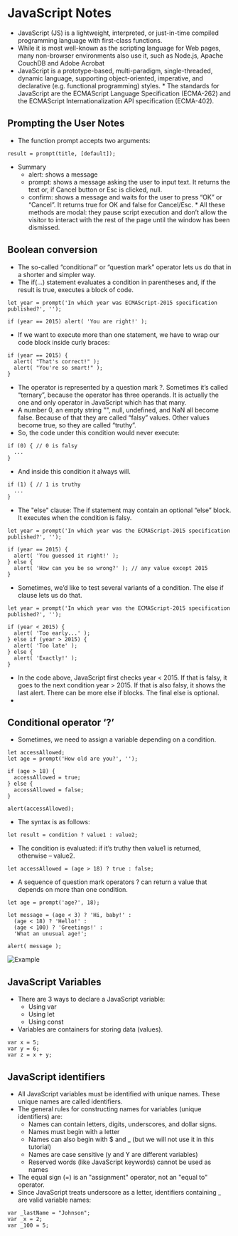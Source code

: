 # JavaScript Notes
   * JavaScript (JS) is a lightweight, interpreted, or just-in-time compiled programming language with first-class functions.
   * While it is most well-known as the scripting language for Web pages, many non-browser environments also use it, such as Node.js, Apache CouchDB and Adobe Acrobat
   * JavaScript is a prototype-based, multi-paradigm, single-threaded, dynamic language, supporting object-oriented, imperative, and declarative (e.g. functional programming) styles.
    * The standards for JavaScript are the ECMAScript Language Specification (ECMA-262) and the ECMAScript Internationalization API specification (ECMA-402).

## Prompting the User Notes
   * The function prompt accepts two arguments: 
```
result = prompt(title, [default]);
```
   * Summary
      - alert: shows a message
      - prompt: shows a message asking the user to input text. It returns the text or, if Cancel button or Esc is clicked, null.
      - confirm: shows a message and waits for the user to press “OK” or “Cancel”. It returns true for OK and false for Cancel/Esc.
    * All these methods are modal: they pause script execution and don’t allow the visitor to interact with the rest of the page until the window has been dismissed.

## Boolean conversion
   * The so-called “conditional” or “question mark” operator lets us do that in a shorter and simpler way.
   * The if(...) statement evaluates a condition in parentheses and, if the result is true, executes a block of code.
```
let year = prompt('In which year was ECMAScript-2015 specification published?', '');

if (year == 2015) alert( 'You are right!' );
```
   * If we want to execute more than one statement, we have to wrap our code block inside curly braces:
```
if (year == 2015) {
  alert( "That's correct!" );
  alert( "You're so smart!" );
}
```
   * The operator is represented by a question mark ?. Sometimes it’s called “ternary”, because the operator has three operands. It is actually the one and only operator in JavaScript which has that many.
   * A number 0, an empty string "", null, undefined, and NaN all become false. Because of that they are called “falsy” values. Other values become true, so they are called “truthy”.
   * So, the code under this condition would never execute:
```
if (0) { // 0 is falsy
  ...
}
```
   * And inside this condition it always will. 
```
if (1) { // 1 is truthy
  ...
}
```
   * The "else" clause: The if statement may contain an optional “else” block. It executes when the condition is falsy.
```
let year = prompt('In which year was the ECMAScript-2015 specification published?', '');

if (year == 2015) {
  alert( 'You guessed it right!' );
} else {
  alert( 'How can you be so wrong?' ); // any value except 2015
}
```
   * Sometimes, we’d like to test several variants of a condition. The else if clause lets us do that.
```
let year = prompt('In which year was the ECMAScript-2015 specification published?', '');

if (year < 2015) {
  alert( 'Too early...' );
} else if (year > 2015) {
  alert( 'Too late' );
} else {
  alert( 'Exactly!' );
}
```
   * In the code above, JavaScript first checks year < 2015. If that is falsy, it goes to the next condition year > 2015. If that is also falsy, it shows the last alert. There can be more else if blocks. The final else is optional.
   * 
## Conditional operator ‘?’
   * Sometimes, we need to assign a variable depending on a condition.
```
let accessAllowed;
let age = prompt('How old are you?', '');

if (age > 18) {
  accessAllowed = true;
} else {
  accessAllowed = false;
}

alert(accessAllowed);
```
   * The syntax is as follows:
``` 
let result = condition ? value1 : value2;
```
   * The condition is evaluated: if it’s truthy then value1 is returned, otherwise – value2.
```
let accessAllowed = (age > 18) ? true : false;
```
   * A sequence of question mark operators ? can return a value that depends on more than one condition.
```
let age = prompt('age?', 18);

let message = (age < 3) ? 'Hi, baby!' :
  (age < 18) ? 'Hello!' :
  (age < 100) ? 'Greetings!' :
  'What an unusual age!';

alert( message );
```
![Example](https://flux.s-ul.eu/Qct1EhU4.png)

## JavaScript Variables
   * There are 3 ways to declare a JavaScript variable:
      * Using var
      * Using let
      * Using const
   * Variables are containers for storing data (values).
```
var x = 5;
var y = 6;
var z = x + y;
```
## JavaScript identifiers
   * All JavaScript variables must be identified with unique names. These unique names are called identifiers.
   * The general rules for constructing names for variables (unique identifiers) are:
      * Names can contain letters, digits, underscores, and dollar signs.
      * Names must begin with a letter
      * Names can also begin with $ and _ (but we will not use it in this tutorial)
      * Names are case sensitive (y and Y are different variables)
      * Reserved words (like JavaScript keywords) cannot be used as names
   * The equal sign (=) is an "assignment" operator, not an "equal to" operator. 
   * Since JavaScript treats underscore as a letter, identifiers containing _ are valid variable names:
``` 
var _lastName = "Johnson";
var _x = 2;
var _100 = 5;
```